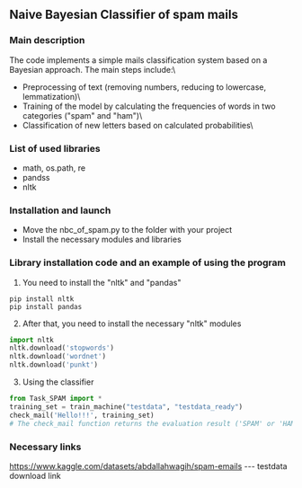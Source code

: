 ## Naive Bayesian Classifier of spam mails

### Main description
The code implements a simple mails classification system based on a Bayesian approach. The main steps include:\
- Preprocessing of text (removing numbers, reducing to lowercase, lemmatization)\
- Training of the model by calculating the frequencies of words in two categories ("spam" and "ham")\
- Classification of new letters based on calculated probabilities\

### List of used libraries

- math, os.path, re
- pandss
- nltk

### Installation and launch

- Move the nbc_of_spam.py to the folder with your project
- Install the necessary modules and libraries

### Library installation code and an example of using the program

1) You need to install the "nltk" and "pandas"
```terminal
pip install nltk
pip install pandas
```
2) After that, you need to install the necessary "nltk" modules
```python
import nltk
nltk.download('stopwords')
nltk.download('wordnet')
nltk.download('punkt')
```
3) Using the classifier
```python
from Task_SPAM import *
training_set = train_machine("testdata", "testdata_ready")
check_mail('Hello!!!', training_set) 
# The check_mail function returns the evaluation result ('SPAM' or 'HAM')
```

### Necessary links
https://www.kaggle.com/datasets/abdallahwagih/spam-emails --- testdata download link








